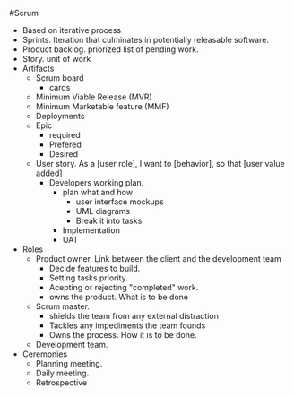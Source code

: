 #Scrum
+ Based on iterative process
+ Sprints. Iteration that culminates in potentially releasable software.
+ Product backlog. priorized list of pending work.
+ Story. unit of work
+ Artifacts
  + Scrum board
    + cards
  + Minimum Viable Release (MVR)
  + Minimum Marketable feature (MMF)
  + Deployments
  + Epic
    + required
    + Prefered
    + Desired
  + User story. As a [user role], I want to [behavior], so that [user value added]
    + Developers working plan.
      + plan what and how
        + user interface mockups
        + UML diagrams
        + Break it into tasks
      + Implementation
      + UAT
+ Roles
  + Product owner. Link between the client and the development team
    + Decide features to build.
    + Setting tasks priority.
    + Acepting or rejecting "completed" work.
    + owns the product. What is to be done
  + Scrum master.
    + shields the team from any external distraction
    + Tackles any impediments the team founds
    + Owns the process. How it is to be done.
  + Development team.
+ Ceremonies
  + Planning meeting.
  + Daily meeting.
  + Retrospective